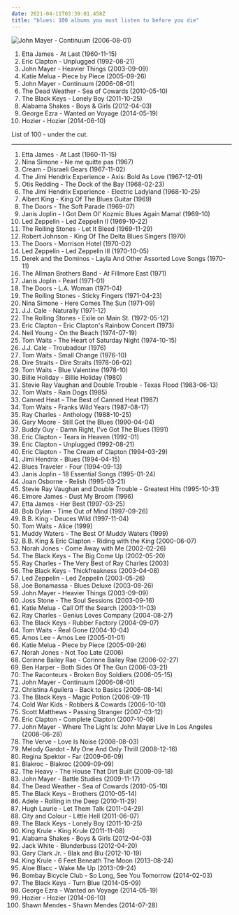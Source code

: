 ```yaml
---
date: 2021-04-11T03:39:01.458Z
title: "blues: 100 albums you must listen to before you die"
---
```

![John Mayer - Continuum (2006-08-01)](http://coverartarchive.org/release/8aa81e40-71f1-4a39-a631-cb06703348d4/3717995933-500.jpg "John Mayer - Continuum (2006-08-01)")
<ol class="albums">
<li data-cover="https://img.discogs.com/q7P25HiO4bypP5gJghFgbtXvaFo=/fit-in/300x300/filters:strip_icc():format(jpeg):mode_rgb():quality(90)/discogs-images/R-4168402-1357513912-3825.jpeg.jpg" data-tags="blues" role="button">Etta James - At Last (1960-11-15)</li>
<li data-cover="http://coverartarchive.org/release/fa84b81a-6d02-4d89-a515-9a6ef6df11a3/6733543940-500.jpg" data-tags="blues, acoustic" role="button">Eric Clapton - Unplugged (1992-08-21)</li>
<li data-cover="http://coverartarchive.org/release/de5686c7-a301-476e-b4df-61f67f83824b/6621900880-500.jpg" data-tags="john mayer, rock" role="button">John Mayer - Heavier Things (2003-09-09)</li>
<li data-cover="http://coverartarchive.org/release/f0d6c31f-8f9f-47fe-b5f5-3b96746b48fa/2774682576-500.jpg" data-tags="jazz, female vocalists, katie melua" role="button">Katie Melua - Piece by Piece (2005-09-26)</li>
<li data-cover="http://coverartarchive.org/release/8aa81e40-71f1-4a39-a631-cb06703348d4/3717995933-500.jpg" data-tags="blues, john mayer" role="button">John Mayer - Continuum (2006-08-01)</li>
<li data-cover="https://img.discogs.com/HoZf6cV2xCWO7qKeok3yhsITTFQ=/fit-in/600x595/filters:strip_icc():format(jpeg):mode_rgb():quality(90)/discogs-images/R-2286337-1274535311.jpeg.jpg" data-tags="garage rock" role="button">The Dead Weather - Sea of Cowards (2010-05-10)</li>
<li data-cover="https://img.discogs.com/M_Wy2XOuhikxL5YB_zx_Lqe6Wx0=/fit-in/408x409/filters:strip_icc():format(jpeg):mode_rgb():quality(90)/discogs-images/R-13817306-1561785201-4941.jpeg.jpg" data-tags="alternative rock, blues, blues rock, midwest, the black keys" role="button">The Black Keys - Lonely Boy (2011-10-25)</li>
<li data-cover="https://img.discogs.com/Sx2GoX-oNB9S0Hba5pduTHWZE7A=/fit-in/600x546/filters:strip_icc():format(jpeg):mode_rgb():quality(90)/discogs-images/R-3521164-1378815509-2198.jpeg.jpg" data-tags="blues, rock, soul, 10s" role="button">Alabama Shakes - Boys & Girls (2012-04-03)</li>
<li data-cover="http://coverartarchive.org/release/a48d4d8c-0b2d-4196-91e6-0ffca6915981/7704769040-500.jpg" data-tags="blues, folk rock, alternative pop, vicky, in my vinyl collection" role="button">George Ezra - Wanted on Voyage (2014-05-19)</li>
<li data-cover="http://coverartarchive.org/release/d893f786-6518-4dd5-beca-8e00589cd41d/11618361045-500.jpg" data-tags="soul, indie rock, blues" role="button">Hozier - Hozier (2014-06-10)</li>
</ol>
List of 100 - under the cut.
<!-- more -->

_________________

<ol class="albums">
<li data-cover="https://img.discogs.com/q7P25HiO4bypP5gJghFgbtXvaFo=/fit-in/300x300/filters:strip_icc():format(jpeg):mode_rgb():quality(90)/discogs-images/R-4168402-1357513912-3825.jpeg.jpg" data-tags="blues" role="button">
Etta James - At Last (1960-11-15)
</li>
<li data-cover="http://coverartarchive.org/release/8086b4f8-5365-45b7-872c-798d0626f237/3712022059-500.jpg" data-tags="jazz, blues" role="button">
Nina Simone - Ne me quitte pas (1967)
</li>
<li data-cover="https://img.discogs.com/JsopqGSweccxL0U-dy5xFQ73d-Q=/fit-in/461x600/filters:strip_icc():format(jpeg):mode_rgb():quality(90)/discogs-images/R-4486102-1366259991-5187.jpeg.jpg" data-tags="blues rock, classic rock, 60s" role="button">
Cream - Disraeli Gears (1967-11-02)
</li>
<li data-cover="http://coverartarchive.org/release/a2662ae2-f06b-3cdd-892f-596646c03558/4119591705-500.jpg" data-tags="psychedelic, rock, psychedelic rock, classic rock" role="button">
The Jimi Hendrix Experience - Axis: Bold As Love (1967-12-01)
</li>
<li data-cover="https://img.discogs.com/Dhp36agUeeoYw6M8NAWln714sJA=/fit-in/600x620/filters:strip_icc():format(jpeg):mode_rgb():quality(90)/discogs-images/R-4740878-1473527519-9520.jpeg.jpg" data-tags="soul" role="button">
Otis Redding - The Dock of the Bay (1968-02-23)
</li>
<li data-cover="https://img.discogs.com/7Gx_UZPGl_XLXQ-gUknH5025N_Q=/fit-in/600x594/filters:strip_icc():format(jpeg):mode_rgb():quality(90)/discogs-images/R-772821-1258482067.jpeg.jpg" data-tags="60s, psychedelic rock, classic rock, rock" role="button">
The Jimi Hendrix Experience - Electric Ladyland (1968-10-25)
</li>
<li data-cover="http://coverartarchive.org/release/b6f83b06-9cf1-4e39-81ed-5bd1ce9c44c3/19273846900-500.jpg" data-tags="blues" role="button">
Albert King - King Of The Blues Guitar (1969)
</li>
<li data-cover="http://coverartarchive.org/release/c29d7552-b5df-42b8-aae7-03d1e250cb3a/2987858774-500.jpg" data-tags="psychedelic rock, 60s" role="button">
The Doors - The Soft Parade (1969-07)
</li>
<li data-cover="http://coverartarchive.org/release/4945c044-d742-433b-b8ff-eb5b28d14249/25081651246-500.jpg" data-tags="blues, blues rock" role="button">
Janis Joplin - I Got Dem Ol' Kozmic Blues Again Mama! (1969-10)
</li>
<li data-cover="http://coverartarchive.org/release/fe0aec30-6538-4ff6-98e1-2af99e93ac1f/7549818228-500.jpg" data-tags="classic rock, hard rock" role="button">
Led Zeppelin - Led Zeppelin II (1969-10-22)
</li>
<li data-cover="http://coverartarchive.org/release/b2ca3b22-f3cc-40c0-b2d3-f4e1d6602106/3010820345-500.jpg" data-tags="classic rock, 60s, rock" role="button">
The Rolling Stones - Let It Bleed (1969-11-29)
</li>
<li data-cover="http://coverartarchive.org/release/57caa6ba-fe76-44e8-a98f-85ccece1214b/8474383108-500.jpg" data-tags="blues" role="button">
Robert Johnson - King Of The Delta Blues Singers (1970)
</li>
<li data-cover="http://coverartarchive.org/release/bc92d940-c04c-4f71-8f3c-0c85fceda187/5918784034-500.jpg" data-tags="psychedelic rock, classic rock" role="button">
The Doors - Morrison Hotel (1970-02)
</li>
<li data-cover="http://coverartarchive.org/release/433d59f8-7bd9-3d3b-a2ec-79189708cc96/23131163966-500.jpg" data-tags="classic rock, hard rock" role="button">
Led Zeppelin - Led Zeppelin III (1970-10-05)
</li>
<li data-cover="https://img.discogs.com/F2U6YQld4pjxz1b0bgAYx0F48oI=/fit-in/465x461/filters:strip_icc():format(jpeg):mode_rgb():quality(90)/discogs-images/R-412229-1397978762-2019.jpeg.jpg" data-tags="blues rock" role="button">
Derek and the Dominos - Layla And Other Assorted Love Songs (1970-11)
</li>
<li data-cover="https://img.discogs.com/0zDuTKnrcTP4DZ41g2wyT66hL8s=/fit-in/600x594/filters:strip_icc():format(jpeg):mode_rgb():quality(90)/discogs-images/R-8993834-1552836282-5556.jpeg.jpg" data-tags="classic rock, southern rock, blues, live, rock, 70s" role="button">
The Allman Brothers Band - At Fillmore East (1971)
</li>
<li data-cover="http://coverartarchive.org/release/d3d7922d-6933-35cd-97f5-f81ca68c6f92/25035349368-500.jpg" data-tags="blues rock, classic rock, blues" role="button">
Janis Joplin - Pearl (1971-01)
</li>
<li data-cover="http://coverartarchive.org/release/e68f23df-61e3-4264-bfc3-17ac3a6f856b/5132812481-500.jpg" data-tags="classic rock, psychedelic rock" role="button">
The Doors - L.A. Woman (1971-04)
</li>
<li data-cover="https://img.discogs.com/0FslJkPHx7r-9NmAc0eADuRhPf0=/fit-in/600x875/filters:strip_icc():format(jpeg):mode_rgb():quality(90)/discogs-images/R-16195667-1605085244-3496.jpeg.jpg" data-tags="classic rock, rock, 70s" role="button">
The Rolling Stones - Sticky Fingers (1971-04-23)
</li>
<li data-cover="http://coverartarchive.org/release/8d856598-9599-4ab2-959b-1ac7bad91ac0/14317207367-500.jpg" data-tags="blues, jazz" role="button">
Nina Simone - Here Comes The Sun (1971-09)
</li>
<li data-cover="https://img.discogs.com/_adrkXv6adoAAPjxUwRmLZnf_P0=/fit-in/597x600/filters:strip_icc():format(jpeg):mode_rgb():quality(90)/discogs-images/R-2060268-1412344757-9217.jpeg.jpg" data-tags="blues rock, blues" role="button">
J.J. Cale - Naturally (1971-12)
</li>
<li data-cover="http://coverartarchive.org/release/83ecd172-3f27-4d22-93f8-a8324d18248e/5642373000-500.jpg" data-tags="rock, 70s" role="button">
The Rolling Stones - Exile on Main St. (1972-05-12)
</li>
<li data-cover="https://img.discogs.com/swjQP0NRI3WM4nR0gjmRDXm3bsc=/fit-in/300x306/filters:strip_icc():format(jpeg):mode_rgb():quality(90)/discogs-images/R-3141213-1327063773.jpeg.jpg" data-tags="classic rock, blues" role="button">
Eric Clapton - Eric Clapton's Rainbow Concert (1973)
</li>
<li data-cover="https://via.placeholder.com/450" data-tags="singer-songwriter, 70s, folk rock" role="button">
Neil Young - On the Beach (1974-07-19)
</li>
<li data-cover="http://coverartarchive.org/release/1828741e-e2b7-382e-968e-bc536eb154e2/6505242178-500.jpg" data-tags="blues" role="button">
Tom Waits - The Heart of Saturday Night (1974-10-15)
</li>
<li data-cover="https://img.discogs.com/8wss12CfsuoyQ1bZdQIp7CoacF8=/fit-in/600x600/filters:strip_icc():format(jpeg):mode_rgb():quality(90)/discogs-images/R-10692549-1502513873-3759.jpeg.jpg" data-tags="blues" role="button">
J.J. Cale - Troubadour (1976)
</li>
<li data-cover="http://coverartarchive.org/release/8734dbcb-45f1-4051-a326-11a8f855f0b0/8923135702-500.jpg" data-tags="blues" role="button">
Tom Waits - Small Change (1976-10)
</li>
<li data-cover="https://via.placeholder.com/450" data-tags="dire straits, classic rock, rock" role="button">
Dire Straits - Dire Straits (1978-06-02)
</li>
<li data-cover="http://coverartarchive.org/release/8fe3d091-b970-4ae0-9a13-0d18e083367e/1276347739-500.jpg" data-tags="blues" role="button">
Tom Waits - Blue Valentine (1978-10)
</li>
<li data-cover="https://via.placeholder.com/450" data-tags="jazz" role="button">
Billie Holiday - Billie Holiday (1980)
</li>
<li data-cover="http://coverartarchive.org/release/d3dc583d-dafd-386d-9fe3-6a324bb7fa28/23327712610-500.jpg" data-tags="blues, blues rock" role="button">
Stevie Ray Vaughan and Double Trouble - Texas Flood (1983-06-13)
</li>
<li data-cover="https://img.discogs.com/aRXXBW4vRsDn82_HffthzIPKoMg=/fit-in/480x360/filters:strip_icc():format(jpeg):mode_rgb():quality(90)/discogs-images/R-4551981-1512465921-4171.jpeg.jpg" data-tags="singer-songwriter" role="button">
Tom Waits - Rain Dogs (1985)
</li>
<li data-cover="http://coverartarchive.org/release/072d8ed1-464f-48d1-a136-9de871c365c9/9495317046-500.jpg" data-tags="rock, blues, classic rock, 60s" role="button">
Canned Heat - The Best of Canned Heat (1987)
</li>
<li data-cover="http://coverartarchive.org/release/541d890a-9ecd-4d75-8db3-883b706d434a/4010641500-500.jpg" data-tags="blues, singer-songwriter" role="button">
Tom Waits - Franks Wild Years (1987-08-17)
</li>
<li data-cover="https://via.placeholder.com/450" data-tags="jazz, soul, blues" role="button">
Ray Charles - Anthology (1988-10-25)
</li>
<li data-cover="http://coverartarchive.org/release/b96e7620-18b1-494b-a7c7-19faae798099/3291021954-500.jpg" data-tags="blues rock, blues" role="button">
Gary Moore - Still Got the Blues (1990-04-04)
</li>
<li data-cover="http://coverartarchive.org/release/a2eab3ac-8fb4-4aa5-b0f7-a9872dbde81e/9504529111-500.jpg" data-tags="blues" role="button">
Buddy Guy - Damn Right, I've Got The Blues (1991)
</li>
<li data-cover="https://img.discogs.com/K2IAnrX1dwsD3gucstErNMR_zmY=/fit-in/600x599/filters:strip_icc():format(jpeg):mode_rgb():quality(90)/discogs-images/R-6664306-1593630845-8226.jpeg.jpg" data-tags="eric clapton" role="button">
Eric Clapton - Tears in Heaven (1992-01)
</li>
<li data-cover="http://coverartarchive.org/release/fa84b81a-6d02-4d89-a515-9a6ef6df11a3/6733543940-500.jpg" data-tags="blues, acoustic" role="button">
Eric Clapton - Unplugged (1992-08-21)
</li>
<li data-cover="http://coverartarchive.org/release/29a89b27-ee52-4e84-a411-8b3ae971673d/5262713591-500.jpg" data-tags="eric clapton, blues rock" role="button">
Eric Clapton - The Cream of Clapton (1994-03-29)
</li>
<li data-cover="http://coverartarchive.org/release/e2170f73-b861-3c58-8ba6-a66aff3f00d8/1013012160-500.jpg" data-tags="blues" role="button">
Jimi Hendrix - Blues (1994-04-15)
</li>
<li data-cover="http://coverartarchive.org/release/365f2bc6-b56c-460c-9ce9-cde7bb27e46d/10858606127-500.jpg" data-tags="rock, blues, classic rock" role="button">
Blues Traveler - Four (1994-09-13)
</li>
<li data-cover="http://coverartarchive.org/release/4fab8af6-95fd-461f-82b7-f40da90180ed/19619688692-500.jpg" data-tags="classic rock, blues, 60s" role="button">
Janis Joplin - 18 Essential Songs (1995-01-24)
</li>
<li data-cover="http://coverartarchive.org/release/cf2d4879-5b57-446c-a344-73edc2c953ee/2125238082-500.jpg" data-tags="rock" role="button">
Joan Osborne - Relish (1995-03-21)
</li>
<li data-cover="http://coverartarchive.org/release/9f66e9df-ee19-475b-8f0b-3e1f27c2c8af/7086920950-500.jpg" data-tags="blues, blues rock" role="button">
Stevie Ray Vaughan and Double Trouble - Greatest Hits (1995-10-31)
</li>
<li data-cover="http://coverartarchive.org/release/4e341073-f4b4-4362-9f73-72aafe3b46c7/21892739181-500.jpg" data-tags="blues" role="button">
Elmore James - Dust My Broom (1996)
</li>
<li data-cover="http://coverartarchive.org/release/b53bb19e-6570-4992-acfa-c03b5b07f351/7792468682-500.jpg" data-tags="blues" role="button">
Etta James - Her Best (1997-03-25)
</li>
<li data-cover="https://img.discogs.com/85J-XYLQ0iWpOfvrA1Y1bu3Jkfs=/fit-in/600x600/filters:strip_icc():format(jpeg):mode_rgb():quality(90)/discogs-images/R-2818814-1302446972.jpeg.jpg" data-tags="singer-songwriter, 90s, rock" role="button">
Bob Dylan - Time Out of Mind (1997-09-26)
</li>
<li data-cover="http://coverartarchive.org/release/c1fac05f-bf5f-405c-8e3a-5b704c6970d8/19486232768-500.jpg" data-tags="blues" role="button">
B.B. King - Deuces Wild (1997-11-04)
</li>
<li data-cover="http://coverartarchive.org/release/21efbb0a-73b0-479f-9ef3-031bf7c5af49/26956464560-500.jpg" data-tags="blues, singer-songwriter" role="button">
Tom Waits - Alice (1999)
</li>
<li data-cover="http://coverartarchive.org/release/e8eb987c-7514-4ee1-a052-f09458b8f8db/15337426460-500.jpg" data-tags="blues" role="button">
Muddy Waters - The Best Of Muddy Waters (1999)
</li>
<li data-cover="https://img.discogs.com/blVarIDnIHpERCIOUvAoP4618FU=/fit-in/509x503/filters:strip_icc():format(jpeg):mode_rgb():quality(90)/discogs-images/R-855656-1606850367-2438.jpeg.jpg" data-tags="blues" role="button">
B.B. King & Eric Clapton - Riding with the King (2000-06-07)
</li>
<li data-cover="http://coverartarchive.org/release/a7b9e4e4-b21e-4c70-8aee-5fa555796225/16662903606-500.jpg" data-tags="jazz" role="button">
Norah Jones - Come Away with Me (2002-02-26)
</li>
<li data-cover="http://coverartarchive.org/release/71fce908-8a23-41bd-8de5-b8eba0fb00c7/7130829837-500.jpg" data-tags="blues rock" role="button">
The Black Keys - The Big Come Up (2002-05-20)
</li>
<li data-cover="http://coverartarchive.org/release/f883bcc3-206d-4788-9674-0bfe09735888/19263212495-500.jpg" data-tags="soul, blues" role="button">
Ray Charles - The Very Best of Ray Charles (2003)
</li>
<li data-cover="http://coverartarchive.org/release/36b58cd2-2a2f-36ad-81b3-7ab044d01d19/9200502912-500.jpg" data-tags="blues rock" role="button">
The Black Keys - Thickfreakness (2003-04-08)
</li>
<li data-cover="http://coverartarchive.org/release/bc5a0db2-a123-4a29-bb75-de01c52da293/19820267240-500.jpg" data-tags="hard rock, classic rock" role="button">
Led Zeppelin - Led Zeppelin (2003-05-26)
</li>
<li data-cover="https://img.discogs.com/MjzMDHbXVom57VN0y1T5FdqxLEI=/fit-in/500x485/filters:strip_icc():format(jpeg):mode_rgb():quality(90)/discogs-images/R-4612040-1369923028-1886.jpeg.jpg" data-tags="blues, blues rock" role="button">
Joe Bonamassa - Blues Deluxe (2003-08-26)
</li>
<li data-cover="http://coverartarchive.org/release/de5686c7-a301-476e-b4df-61f67f83824b/6621900880-500.jpg" data-tags="john mayer, rock" role="button">
John Mayer - Heavier Things (2003-09-09)
</li>
<li data-cover="http://coverartarchive.org/release/c5b2540a-3aa3-33e2-8d28-8160aeae0973/22070775394-500.jpg" data-tags="soul" role="button">
Joss Stone - The Soul Sessions (2003-09-16)
</li>
<li data-cover="https://img.discogs.com/kutq8szyAFLHrSU7nW-GlGhoHs4=/fit-in/600x608/filters:strip_icc():format(jpeg):mode_rgb():quality(90)/discogs-images/R-420173-1240855058.jpeg.jpg" data-tags="female vocalists, jazz, blues, katie melua" role="button">
Katie Melua - Call Off the Search (2003-11-03)
</li>
<li data-cover="http://coverartarchive.org/release/6ea6d063-de17-3423-80f1-ed21563c47b2/22164226793-500.jpg" data-tags="soul, blues, jazz" role="button">
Ray Charles - Genius Loves Company (2004-08-27)
</li>
<li data-cover="http://coverartarchive.org/release/54d85f60-dbc4-4227-82f9-caf822057562/19708899133-500.jpg" data-tags="blues rock" role="button">
The Black Keys - Rubber Factory (2004-09-07)
</li>
<li data-cover="https://img.discogs.com/gcvh_G1cU7K2nvX7-zDztowbVh4=/fit-in/500x500/filters:strip_icc():format(jpeg):mode_rgb():quality(90)/discogs-images/R-2438161-1558967298-3250.jpeg.jpg" data-tags="blues, experimental" role="button">
Tom Waits - Real Gone (2004-10-04)
</li>
<li data-cover="http://coverartarchive.org/release/21a61aea-caa7-4f5c-887e-960a0a479bbd/19505380379-500.jpg" data-tags="soul" role="button">
Amos Lee - Amos Lee (2005-01-01)
</li>
<li data-cover="http://coverartarchive.org/release/f0d6c31f-8f9f-47fe-b5f5-3b96746b48fa/2774682576-500.jpg" data-tags="jazz, female vocalists, katie melua" role="button">
Katie Melua - Piece by Piece (2005-09-26)
</li>
<li data-cover="http://coverartarchive.org/release/8cdee963-2bcb-34dd-b682-5d5dc80dbea3/2519957819-500.jpg" data-tags="jazz, female vocalists" role="button">
Norah Jones - Not Too Late (2006)
</li>
<li data-cover="https://img.discogs.com/cJD9YaMrOcFcA8aD_WRJTCk8vCM=/fit-in/600x595/filters:strip_icc():format(jpeg):mode_rgb():quality(90)/discogs-images/R-3635262-1391952508-1369.jpeg.jpg" data-tags="soul" role="button">
Corinne Bailey Rae - Corinne Bailey Rae (2006-02-27)
</li>
<li data-cover="http://coverartarchive.org/release/8aae5c08-f0aa-4568-b240-a43b4c1fa4ee/19223128466-500.jpg" data-tags="ben harper, blues" role="button">
Ben Harper - Both Sides Of The Gun (2006-03-21)
</li>
<li data-cover="http://coverartarchive.org/release/0d6ea51b-d4bc-4e87-8db6-0f5110602594/3374950699-500.jpg" data-tags="rock, alternative, indie rock" role="button">
The Raconteurs - Broken Boy Soldiers (2006-05-15)
</li>
<li data-cover="http://coverartarchive.org/release/8aa81e40-71f1-4a39-a631-cb06703348d4/3717995933-500.jpg" data-tags="blues, john mayer" role="button">
John Mayer - Continuum (2006-08-01)
</li>
<li data-cover="http://coverartarchive.org/release/d0445642-1485-3c54-a670-3b577da64906/4161828676-500.jpg" data-tags="pop, soul, rnb" role="button">
Christina Aguilera - Back to Basics (2006-08-14)
</li>
<li data-cover="http://coverartarchive.org/release/dd4537c4-4faf-4b20-b4eb-e4807c7d085a/26946880719-500.jpg" data-tags="blues rock" role="button">
The Black Keys - Magic Potion (2006-09-11)
</li>
<li data-cover="http://coverartarchive.org/release/1cd89dd6-158f-43c8-8a36-70546defb4a9/16174037445-500.jpg" data-tags="indie, indie rock" role="button">
Cold War Kids - Robbers & Cowards (2006-10-10)
</li>
<li data-cover="https://img.discogs.com/dKC_ba-hfahXXfAu-PyUPnaqW4w=/fit-in/600x531/filters:strip_icc():format(jpeg):mode_rgb():quality(90)/discogs-images/R-830764-1517972935-2117.jpeg.jpg" data-tags="blues, m singer-songwriter" role="button">
Scott Matthews - Passing Stranger (2007-03-12)
</li>
<li data-cover="http://coverartarchive.org/release/0720ab6f-d9e0-3cc9-82be-930cd76faf5d/8160980453-500.jpg" data-tags="blues" role="button">
Eric Clapton - Complete Clapton (2007-10-08)
</li>
<li data-cover="http://coverartarchive.org/release/72f14d5a-d2d6-4d01-a8bf-db0a3ba4770d/3718315144-500.jpg" data-tags="live" role="button">
John Mayer - Where The Light Is: John Mayer Live In Los Angeles (2008-06-28)
</li>
<li data-cover="https://via.placeholder.com/450" data-tags="classic rock, jazz, rock, blues" role="button">
The Verve - Love Is Noise (2008-08-03)
</li>
<li data-cover="https://via.placeholder.com/450" data-tags="jazz" role="button">
Melody Gardot - My One And Only Thrill (2008-12-16)
</li>
<li data-cover="http://coverartarchive.org/release/8de3f2da-225f-49de-bb40-7a58e3bb0518/3715735677-500.jpg" data-tags="pop, piano, anti-folk, indie, alternative, indie pop, indie rock, 00s" role="button">
Regina Spektor - Far (2009-06-09)
</li>
<li data-cover="https://img.discogs.com/qQ1UQdAV28xCiHPkB5Y1igZ3c5Q=/fit-in/400x400/filters:strip_icc():format(jpeg):mode_rgb():quality(90)/discogs-images/R-2065445-1261940125.jpeg.jpg" data-tags="hip-hop, rap, rock hop, rock" role="button">
Blakroc - Blakroc (2009-09-09)
</li>
<li data-cover="http://coverartarchive.org/release/bc1cd2f1-f54d-41d6-9eee-d13bcacb10c3/3258071897-500.jpg" data-tags="soul, blues" role="button">
The Heavy - The House That Dirt Built (2009-09-18)
</li>
<li data-cover="https://img.discogs.com/cWw7xadx3QlRinvl0Dc48dVMcJU=/fit-in/225x225/filters:strip_icc():format(jpeg):mode_rgb():quality(90)/discogs-images/R-9096731-1474718495-9289.jpeg.jpg" data-tags="pop" role="button">
John Mayer - Battle Studies (2009-11-17)
</li>
<li data-cover="https://img.discogs.com/HoZf6cV2xCWO7qKeok3yhsITTFQ=/fit-in/600x595/filters:strip_icc():format(jpeg):mode_rgb():quality(90)/discogs-images/R-2286337-1274535311.jpeg.jpg" data-tags="garage rock" role="button">
The Dead Weather - Sea of Cowards (2010-05-10)
</li>
<li data-cover="http://coverartarchive.org/release/a40fc6ad-9ec3-4a61-abee-79f06f82f642/2688834974-500.jpg" data-tags="blues rock" role="button">
The Black Keys - Brothers (2010-05-14)
</li>
<li data-cover="https://img.discogs.com/rszIWLAItrXcGoXSeyZLZDKLqew=/fit-in/500x511/filters:strip_icc():format(jpeg):mode_rgb():quality(90)/discogs-images/R-3143569-1373113252-1702.jpeg.jpg" data-tags="female vocalists, adele" role="button">
Adele - Rolling in the Deep (2010-11-29)
</li>
<li data-cover="http://coverartarchive.org/release/419220a5-5c9b-4cfa-94d3-a71e876cf4ba/4049193215-500.jpg" data-tags="blues" role="button">
Hugh Laurie - Let Them Talk (2011-04-29)
</li>
<li data-cover="http://coverartarchive.org/release/406d16d1-f572-41c8-ac54-2c715502f76b/4764705431-500.jpg" data-tags="folk rock, indie" role="button">
City and Colour - Little Hell (2011-06-07)
</li>
<li data-cover="https://img.discogs.com/M_Wy2XOuhikxL5YB_zx_Lqe6Wx0=/fit-in/408x409/filters:strip_icc():format(jpeg):mode_rgb():quality(90)/discogs-images/R-13817306-1561785201-4941.jpeg.jpg" data-tags="alternative rock, blues, blues rock, midwest, the black keys" role="button">
The Black Keys - Lonely Boy (2011-10-25)
</li>
<li data-cover="http://coverartarchive.org/release/1d204cfd-89ec-4766-9d58-6c9a03c01166/21267907257-500.jpg" data-tags="chillout, experimental, dub, blues, psychedelic" role="button">
King Krule - King Krule (2011-11-08)
</li>
<li data-cover="https://img.discogs.com/Sx2GoX-oNB9S0Hba5pduTHWZE7A=/fit-in/600x546/filters:strip_icc():format(jpeg):mode_rgb():quality(90)/discogs-images/R-3521164-1378815509-2198.jpeg.jpg" data-tags="blues, rock, soul, 10s" role="button">
Alabama Shakes - Boys & Girls (2012-04-03)
</li>
<li data-cover="http://coverartarchive.org/release/08d68658-0834-4dea-9914-8146cf4b9907/15222093874-500.jpg" data-tags="rock" role="button">
Jack White - Blunderbuss (2012-04-20)
</li>
<li data-cover="http://coverartarchive.org/release/2410cedd-3a9e-4822-8acf-158542f367ea/2745548084-500.jpg" data-tags="blues, blues rock, warner music, hotwire unlimited" role="button">
Gary Clark Jr. - Blak and Blu (2012-10-19)
</li>
<li data-cover="http://coverartarchive.org/release/6c433abe-415f-47e5-9bfa-44fbafee151b/5084224967-500.jpg" data-tags="post-punk" role="button">
King Krule - 6 Feet Beneath The Moon (2013-08-24)
</li>
<li data-cover="https://img.discogs.com/sYd5Lrm4YwtXrHgST3NX0pV2SKI=/fit-in/600x600/filters:strip_icc():format(jpeg):mode_rgb():quality(90)/discogs-images/R-5139742-1385570134-1229.jpeg.jpg" data-tags="folk, funk, blues, swing, stones throw, single, soul revival, rhythm & blues,  soul,  pop, alternative rhythm & blues" role="button">
Aloe Blacc - Wake Me Up (2013-09-24)
</li>
<li data-cover="https://img.discogs.com/CRb0Gk5Yo5pl0J6FZ1BqhuAcSw4=/fit-in/599x543/filters:strip_icc():format(jpeg):mode_rgb():quality(90)/discogs-images/R-5377841-1391891764-4561.jpeg.jpg" data-tags="indie rock, indie, indie pop" role="button">
Bombay Bicycle Club - So Long, See You Tomorrow (2014-02-03)
</li>
<li data-cover="http://coverartarchive.org/release/5bde1d21-eff2-4a6a-8e50-de9fd2051520/9200442958-500.jpg" data-tags="blues rock, rock, indie rock" role="button">
The Black Keys - Turn Blue (2014-05-09)
</li>
<li data-cover="http://coverartarchive.org/release/a48d4d8c-0b2d-4196-91e6-0ffca6915981/7704769040-500.jpg" data-tags="blues, folk rock, alternative pop, vicky, in my vinyl collection" role="button">
George Ezra - Wanted on Voyage (2014-05-19)
</li>
<li data-cover="http://coverartarchive.org/release/d893f786-6518-4dd5-beca-8e00589cd41d/11618361045-500.jpg" data-tags="soul, indie rock, blues" role="button">
Hozier - Hozier (2014-06-10)
</li>
<li data-cover="http://coverartarchive.org/release/c089a4bd-dfc4-4583-a381-2c4b4541808d/10650592968-500.jpg" data-tags="pop" role="button">
Shawn Mendes - Shawn Mendes (2014-07-28)
</li>
</ol>